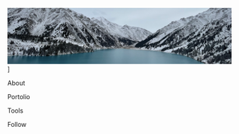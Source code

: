 ![Header](https://github.com/ViktoriyaYarotskaya/ViktoriyaYarotskaya/blob/main/assets/1.png)]

About

Portolio

Tools

Follow